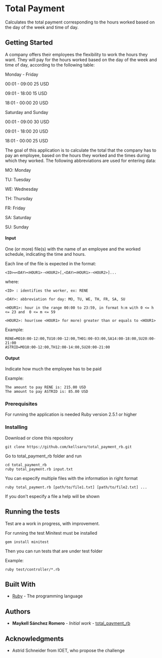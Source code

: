 # Total Payment

Calculates the total payment corresponding to the hours worked based on the day of the week and time of day.

## Getting Started

A company offers their employees the flexibility to work the hours they want. 
They will pay for the hours worked based on the day of the week and time of day, 
according to the following table:

Monday - Friday

00:01 - 09:00 25 USD

09:01 - 18:00 15 USD

18:01 - 00:00 20 USD

Saturday and Sunday

00:01 - 09:00 30 USD

09:01 - 18:00 20 USD

18:01 - 00:00 25 USD

The goal of this application is to calculate the total that the company has to pay an employee, 
based on the hours they worked and the times during which they worked. 
The following abbreviations are used for entering data:

MO: Monday

TU: Tuesday

WE: Wednesday

TH: Thursday

FR: Friday

SA: Saturday

SU: Sunday

#### Input 

One (or more) file(s) with the name of an employee and the worked schedule, indicating the time and hours. 

Each line of the file is expected in the format:

```
<ID>=<DAY><HOUR1>-<HOUR2>[,<DAY><HOUR1>-<HOUR2>]...
```

where:

```
<ID> : identifies the worker, ex: RENE

<DAY>: abbreviation for day: MO, TU, WE, TH, FR, SA, SU 

<HOUR1>: hour in the range 00:00 to 23:59, in format h:m with 0 <= h <= 23 and  0 <= m <= 59

<HOUR2>: hour(see <HOUR1> for more) greater than or equals to <HOUR1>
```

Example:

```
RENE=MO10:00-12:00,TU10:00-12:00,TH01:00-03:00,SA14:00-18:00,SU20:00-21:00
ASTRID=MO10:00-12:00,TH12:00-14:00,SU20:00-21:00
```

#### Output 

Indicate how much the employee has to be paid

Example:

```
The amount to pay RENE is: 215.00 USD
The amount to pay ASTRID is: 85.00 USD 
```


### Prerequisites

For running the application is needed Ruby version 2.5.1 or higher

### Installing

Download or clone this repository

```
git clone https://github.com/kellsaro/total_payment_rb.git
```

Go to total_payment_rb folder and run

```
cd total_payment_rb
ruby total_payment.rb input.txt
```

You can especify multiple files with the information in right format

```
ruby total_payment.rb [path/to/file1.txt] [path/to/file2.txt] ...
```

If you don't especify a file a help will be shown

## Running the tests

Test are a work in progress, with improvement.

For running the test Minitest must be installed

```
gem install minitest
```

Then you can run tests that are under test folder

Example:

```
ruby test/controller/*.rb
```

## Built With

* [Ruby](https://www.ruby-lang.org/en/) - The programming language

## Authors

* **Maykell Sánchez Romero** - *Initial work* - [total_payment_rb](https://github.com/kellsaro/total_payment_rb.git)


## Acknowledgments

* Astrid Schneider from IOET, who propose the challenge

